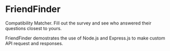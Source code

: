 # FriendFinder
Compatibility Matcher. Fill out the survey and see who answered their questions closest to yours.

FriendFinder demostrates the use of Node.js and Express.js to make custom API request and responses.
